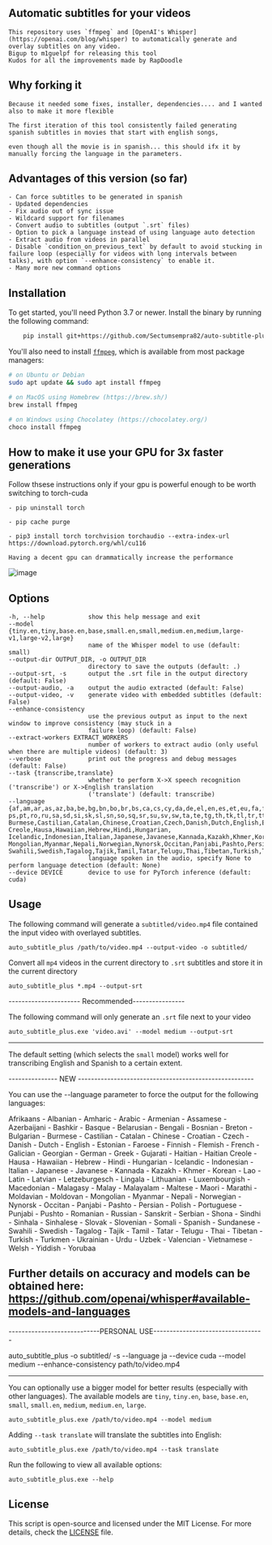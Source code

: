 ## Automatic subtitles for your videos

    This repository uses `ffmpeg` and [OpenAI's Whisper](https://openai.com/blog/whisper) to automatically generate and overlay subtitles on any video.
    Bigup to m1guelpf for releasing this tool
    Kudos for all the improvements made by RapDoodle

## Why forking it 

    Because it needed some fixes, installer, dependencies.... and I wanted also to make it more flexible

    The first iteration of this tool consistently failed generating spanish subtitles in movies that start with english songs,

    even though all the movie is in spanish... this should ifx it by manually forcing the language in the parameters.

## Advantages of this version (so far)

    - Can force subtitles to be generated in spanish
    - Updated dependencies
    - Fix audio out of sync issue
    - Wildcard support for filenames
    - Convert audio to subtitles (output `.srt` files)
    - Option to pick a language instead of using language auto detection
    - Extract audio from videos in parallel
    - Disable `condition_on_previous_text` by default to avoid stucking in failure loop (especially for videos with long intervals between talks), with option `--enhance-consistency` to enable it.
    - Many more new command options


## Installation

To get started, you'll need Python 3.7 or newer. Install the binary by running the following command:

```bash
    pip install git+https://github.com/Sectumsempra82/auto-subtitle-plus.gi
```

You'll also need to install [`ffmpeg`](https://ffmpeg.org/), which is available from most package managers:

```bash
# on Ubuntu or Debian
sudo apt update && sudo apt install ffmpeg

# on MacOS using Homebrew (https://brew.sh/)
brew install ffmpeg

# on Windows using Chocolatey (https://chocolatey.org/)
choco install ffmpeg
```

## How to make it use your GPU for 3x faster generations

Follow thsese instructions only if your gpu is powerful enough to be worth switching to torch-cuda

    - pip uninstall torch

    - pip cache purge
    
    - pip3 install torch torchvision torchaudio --extra-index-url https://download.pytorch.org/whl/cu116
    
    Having a decent gpu can drammatically increase the performance
    
![image](https://user-images.githubusercontent.com/19196549/221421292-fc09b38e-c3aa-46e3-8684-e46c1e4cc691.png)
	

## Options

    -h, --help            show this help message and exit
    --model {tiny.en,tiny,base.en,base,small.en,small,medium.en,medium,large-v1,large-v2,large}
                          name of the Whisper model to use (default: small)
    --output-dir OUTPUT_DIR, -o OUTPUT_DIR
                          directory to save the outputs (default: .)
    --output-srt, -s      output the .srt file in the output directory (default: False)
    --output-audio, -a    output the audio extracted (default: False)
    --output-video, -v    generate video with embedded subtitles (default: False)
    --enhance-consistency
                          use the previous output as input to the next window to improve consistency (may stuck in a
                          failure loop) (default: False)
    --extract-workers EXTRACT_WORKERS
                          number of workers to extract audio (only useful when there are multiple videos) (default: 3)
    --verbose             print out the progress and debug messages (default: False)
    --task {transcribe,translate}
                          whether to perform X->X speech recognition ('transcribe') or X->English translation
                          ('translate') (default: transcribe)
    --language {af,am,ar,as,az,ba,be,bg,bn,bo,br,bs,ca,cs,cy,da,de,el,en,es,et,eu,fa,fi,fo,fr,gl,gu,ha,haw,he,hi,hr,ht,hu,hy,id,is,it,ja,jw,ka,kk,km,kn,ko,la,lb,ln,lo,lt,lv,mg,mi,mk,ml,mn,mr,ms,mt,my,ne,nl,nn,no,oc,pa,pl, ps,pt,ro,ru,sa,sd,si,sk,sl,sn,so,sq,sr,su,sv,sw,ta,te,tg,th,tk,tl,tr,tt,uk,ur,uz,vi,yi,yo,zh,Afrikaans,Albanian,Amharic,Arabic,Armenian,Assamese,Azerbaijani,Bashkir,Basque,Belarusian,Bengali,Bosnian,Breton,Bulgarian, Burmese,Castilian,Catalan,Chinese,Croatian,Czech,Danish,Dutch,English,Estonian,Faroese,Finnish,Flemish,French,Galician,Georgian,German,Greek,Gujarati,Haitian,Haitian Creole,Hausa,Hawaiian,Hebrew,Hindi,Hungarian,  Icelandic,Indonesian,Italian,Japanese,Javanese,Kannada,Kazakh,Khmer,Korean,Lao,Latin,Latvian,Letzeburgesch,Lingala,Lithuanian,Luxembourgish,Macedonian,Malagasy,Malay,Malayalam,Maltese,Maori,Marathi,Moldavian,Moldovan, Mongolian,Myanmar,Nepali,Norwegian,Nynorsk,Occitan,Panjabi,Pashto,Persian,Polish,Portuguese,Punjabi,Pushto,Romanian,Russian,Sanskrit,Serbian,Shona,Sindhi,Sinhala,Sinhalese,Slovak,Slovenian,Somali,Spanish,Sundanese,   Swahili,Swedish,Tagalog,Tajik,Tamil,Tatar,Telugu,Thai,Tibetan,Turkish,Turkmen,Ukrainian,Urdu,Uzbek,Valencian,Vietnamese,Welsh,Yiddish,Yoruba}
                          language spoken in the audio, specify None to perform language detection (default: None)
    --device DEVICE       device to use for PyTorch inference (default: cuda)


## Usage

The following command will generate a `subtitled/video.mp4` file contained the input video with overlayed subtitles.

    auto_subtitle_plus /path/to/video.mp4 --output-video -o subtitled/

Convert all `mp4` videos in the current directory to `.srt` subtitles and store it in the current directory

    auto_subtitle_plus *.mp4 --output-srt

---------------------- Recommended----------------

The following command will only generate an `.srt` file next to your video

    auto_subtitle_plus.exe 'video.avi' --model medium --output-srt

--------------------------------------------------

The default setting (which selects the `small` model) works well for transcribing English and Spanish to a certain extent.

--------------- NEW ------------------------------------------------------

You can use the --language parameter to force the output for the following languages:

Afrikaans
	- Albanian
	- Amharic
	- Arabic
	- Armenian
	- Assamese
	- Azerbaijani
	- Bashkir
	- Basque
	- Belarusian
	- Bengali
	- Bosnian
	- Breton
	- Bulgarian
	- Burmese
	- Castilian
	- Catalan
	- Chinese
	- Croatian
	- Czech
	- Danish
	- Dutch
	- English
	- Estonian
	- Faroese
	- Finnish
	- Flemish
	- French
	- Galician
	- Georgian
	- German
	- Greek
	- Gujarati
	- Haitian
	- Haitian Creole
	- Hausa
	- Hawaiian
	- Hebrew
	- Hindi
	- Hungarian
	- Icelandic
	- Indonesian
	- Italian
	- Japanese
	- Javanese
	- Kannada
	- Kazakh
	- Khmer
	- Korean
	- Lao
	- Latin
	- Latvian
	- Letzeburgesch
	- Lingala
	- Lithuanian
	- Luxembourgish
	- Macedonian
	- Malagasy
	- Malay
	- Malayalam
	- Maltese
	- Maori
	- Marathi
	- Moldavian
	- Moldovan
	- Mongolian
	- Myanmar
	- Nepali
	- Norwegian
	- Nynorsk
	- Occitan
	- Panjabi
	- Pashto
	- Persian
	- Polish
	- Portuguese
	- Punjabi
	- Pushto
	- Romanian
	- Russian
	- Sanskrit
	- Serbian
	- Shona
	- Sindhi
	- Sinhala
	- Sinhalese
	- Slovak
	- Slovenian
	- Somali
	- Spanish
	- Sundanese
	- Swahili
	- Swedish
	- Tagalog
	- Tajik
	- Tamil
	- Tatar
	- Telugu
	- Thai
	- Tibetan
	- Turkish
	- Turkmen
	- Ukrainian
	- Urdu
	- Uzbek
	- Valencian
	- Vietnamese
	- Welsh
	- Yiddish
	- Yorubaa
	
Further details on accuracy and models can be obtained here: https://github.com/openai/whisper#available-models-and-languages
--------------------------------------------------------------------------

----------------------------PERSONAL USE----------------------------------

auto_subtitle_plus -o subtitled/ -s --language ja --device cuda --model medium --enhance-consistency path/to/video.mp4

--------------------------------------------------------------------------

You can optionally use a bigger model for better results (especially with other languages). The available models are `tiny`, `tiny.en`, `base`, `base.en`, `small`, `small.en`, `medium`, `medium.en`, `large`.

    auto_subtitle_plus.exe /path/to/video.mp4 --model medium 

Adding `--task translate` will translate the subtitles into English:

    auto_subtitle_plus.exe /path/to/video.mp4 --task translate

Run the following to view all available options:

    auto_subtitle_plus.exe --help

## License

This script is open-source and licensed under the MIT License. For more details, check the [LICENSE](LICENSE) file.
